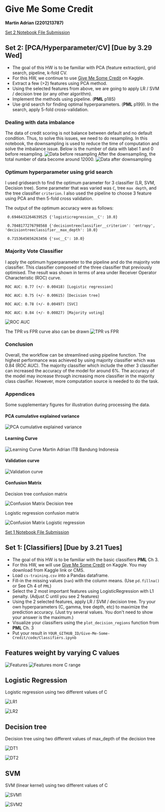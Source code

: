 # Give Me Some Credit
__Martin Adrian (2201213787)__

[Set 2 Notebook File Submission](https://github.com/martinbandung/Give-Me-Some-Credit/blob/main/code/Classifiers2.ipynb)

## Set 2: [PCA/Hyperparameter/CV] [Due by 3.29 Wed]
  * The goal of this HW is to be familiar with PCA (feature extraction), grid search, pipeline, k-fold CV. 
  * For this HW, we continue to use [Give Me Some Credit]([http://archive.ics.uci.edu/ml/datasets/Polish+companies+bankruptcy+data](https://www.kaggle.com/datasets/brycecf/give-me-some-credit-dataset)) on Kaggle. 
  * Extract a few (>2) features using PCA method.
  * Using the selected features from above, we are going to apply LR / SVM / decision tree (or any other algorithm). 
  * Implement the methods using pipeline. (__PML__ p185)
  * Use grid search for finding optimal hyperparameters. (__PML__ p199). In the search, apply 5-fold cross-validation.
  

### Dealing with data imbalance

The data of credit scoring is not balance between default and no default condition. Thus, to solve this issues, we need to do resampling. In this notebook, the downsampling is used to reduce the time of computation and solve the imbalance issue. Below is the number of data with label 1 and 0 before resampling.
![Data before resampling](https://github.com/martinbandung/Give-Me-Some-Credit/blob/main/code/images/data_beforeresample_dist.png)
After the downsampling, the total number of data become around 12000.
![Data after downsampling](https://github.com/martinbandung/Give-Me-Some-Credit/blob/main/code/images/data_downsample_dist.png)

### Optimum hyperparameter using grid search

I used gridsearch to find the optimum parameter for 3 classifier (LR, SVM, Decision tree). Some parameter that was varied was `C`, tree `max depth`, and the tree classifier `criterion`. I also used the pipeline to choose 3 feature using PCA and then 5-fold cross validation.

The output of the optimum accuracy were as follows:

`
0.6946431264639525
{'logisticregression__C': 10.0}`

`
0.7048177276798568
{'decisiontreeclassifier__criterion': 'entropy', 'decisiontreeclassifier__max_depth': 10.0}`

`
0.7153645656263456
{'svc__C': 10.0}`

### Majority Vote Classifier

I apply the optimum hyperparameter to the pipeline and do the majority vote classifier. This classifier composed of the three classifier that previously optimised. The result was shown in terms of area under Receiver Operator Characteristic (ROC) curve.

`
ROC AUC: 0.77 (+/- 0.00418) [Logistic regression]
`

`
ROC AUC: 0.75 (+/- 0.00615) [Decision tree]
`

`
ROC AUC: 0.78 (+/- 0.00497) [SVC]
`

`
ROC AUC: 0.84 (+/- 0.00827) [Majority voting]
`

![ROC AUC](https://github.com/martinbandung/Give-Me-Some-Credit/blob/main/code/images/ROC_AUC.png)

The TPR vs FPR curve also can be drawn
![TPR vs FPR](https://github.com/martinbandung/Give-Me-Some-Credit/blob/main/code/images/TPRvsFPR.png)

### Conclusion
Overall, the workflow can be streamlined using pipeline function. The highest performance was achieved by using majority classifier which was 0.84 (ROC AUC). The majority classifier which include the other 3 classifier can increased the accuracy of the model for around 6%. The accuracy of the model may increase through increasing more classifier in the majority class clasifier. However, more computation source is needed to do the task.

### Appendices
Some supplementary figures for illustration during processing the data.

#### PCA cumulative explained variance
![PCA cumulative explained variance](https://github.com/martinbandung/Give-Me-Some-Credit/blob/main/code/images/pca_cumulative_expvariance.png)

#### Learning Curve
![Learning Curve Martin Adrian ITB Bandung Indonesia](https://github.com/martinbandung/Give-Me-Some-Credit/blob/main/code/images/learning_curve.png)

#### Validation curve
![Validation curve](https://github.com/martinbandung/Give-Me-Some-Credit/blob/main/code/images/validation_curve.png)

#### Confusion Matrix

Decision tree confusion matrix

![Confusion Matrix Decision tree](https://github.com/martinbandung/Give-Me-Some-Credit/blob/main/code/images/confusion_matrix_dt.png)

Logistic regression confusion matrix

![Confusion Matrix Logistic regression](https://github.com/martinbandung/Give-Me-Some-Credit/blob/main/code/images/confusion_matrix_lr.png)

[Set 1 Notebook File Submission](https://github.com/martinbandung/Give-Me-Some-Credit/blob/main/code/Classifiers.ipynb)

## Set 1: [Classifiers] [Due by 3.21 Tues]
  * The goal of this HW is to be familiar with the basic classifiers __PML__ Ch 3. 
  * For this HW, we will use [Give Me Some Credit]([http://archive.ics.uci.edu/ml/datasets/Polish+companies+bankruptcy+data](https://www.kaggle.com/datasets/brycecf/give-me-some-credit-dataset)) on Kaggle. You may download from Kaggle link or CMS.
  * Load `cs-training.csv` into a Pandas dataframe.
  * Fill-in the missing values (`nan`) with the column means. (Use `pd.fillna()` or See Ch 4 of `PML`)
  * Select the 2 most important features using LogisticRegression with L1 penalty. (Adjust C until you see 2 features)
  * Using the 2 selected features, apply LR / SVM / decision tree. Try your own hyperparameters (C, gamma, tree depth, etc) to maximize the prediction accuracy. (Just try several values. You don't need to show your answer is the maximum.)
  * Visualize your classifiers using the `plot_decision_regions` function from __PML__ Ch. 3
  * Put your result in `YOUR_GITHUB_ID/Give-Me-Some-Credit/code/Classifiers.ipynb`

## Features weight by varying C values
![Features](https://github.com/martinbandung/Give-Me-Some-Credit/blob/main/code/images/plot_C2.png)
![Features more C range](https://github.com/martinbandung/Give-Me-Some-Credit/blob/main/code/images/plot_C.png)

## Logistic Regression
Logistic regression using two different values of C

![LR1](https://github.com/martinbandung/Give-Me-Some-Credit/blob/main/code/images/lr01.png)

![LR2](https://github.com/martinbandung/Give-Me-Some-Credit/blob/main/code/images/lr02.png)

## Decision tree
Decision tree using two different values of max_depth of the decision tree

![DT1](https://github.com/martinbandung/Give-Me-Some-Credit/blob/main/code/images/decision_depth5.png)

![DT2](https://github.com/martinbandung/Give-Me-Some-Credit/blob/main/code/images/decision_depth1000.png)

## SVM
SVM (linear kernel) using two different values of C

![SVM1](https://github.com/martinbandung/Give-Me-Some-Credit/blob/main/code/images/svm_lin_c_0001.png)

![SVM2](https://github.com/martinbandung/Give-Me-Some-Credit/blob/main/code/images/svm_lin_c_10.png)

<!--
<img src="https://github.com/martinbandung/Give-Me-Some-Credit/blob/main/code/images/lr01.png" width="50" height="50">
<img src="https://github.com/martinbandung/Give-Me-Some-Credit/blob/main/code/images/lr02.png" width="50" height="50">
-->


